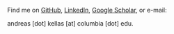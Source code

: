 Find me on [GitHub](https://github.com/wunused),
[LinkedIn](https://www.linkedin.com/in/adkellas), [Google
Scholar](https://scholar.google.com/citations?user=I57A47gAAAAJ), or e-mail:

andreas [dot] kellas [at] columbia [dot] edu.
